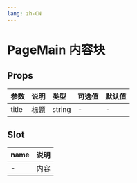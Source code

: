 ```yaml
---
lang: zh-CN
---
```


# PageMain 内容块

## Props

| 参数  | 说明 | 类型   | 可选值 | 默认值 |
| :---- | :--- | :----- | :----- | :----- |
| title | 标题 | string | -      | -      |

## Slot

| name | 说明 |
| :--- | :--- |
| -    | 内容 |